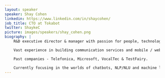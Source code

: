 ```yaml
---
layout: speaker
speaker: Shay Cohen
linkedin: https://www.linkedin.com/in/shaycohen/
job_title: CTO at Tokabot
twitter: ShaykeC
picture: images/speakers/shay_cohen.png
biography: |
    R&D executive director & manager with passion for people, technology, and customers.

    Vast experience in building communication services and mobile / web applications.

    Past companies - Telefonica, Microsoft, VocalTec & TestFairy.

    Currently focusing in the worlds of chatbots, NLP/NLU and machine learning for placing content in social networks.
---
```

